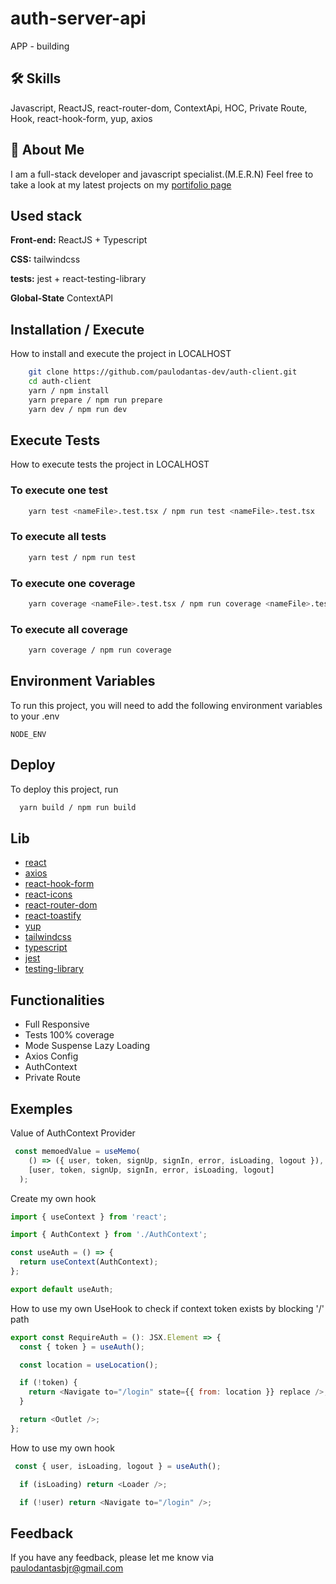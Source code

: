 # auth-server-api

APP - building

## 🛠 Skills

Javascript, ReactJS, react-router-dom, ContextApi, HOC, Private Route, Hook, react-hook-form, yup, axios

## 🚀 About Me

I am a full-stack developer and javascript specialist.(M.E.R.N)
Feel free to take a look at my latest projects on my [portifolio page](https://portfolio-paulodantas-dev.vercel.app/)

## Used stack

**Front-end:** ReactJS + Typescript

**CSS:** tailwindcss

**tests:** jest + react-testing-library

**Global-State** ContextAPI


## Installation / Execute

How to install and execute the project in LOCALHOST

```bash
    git clone https://github.com/paulodantas-dev/auth-client.git
    cd auth-client
    yarn / npm install
    yarn prepare / npm run prepare
    yarn dev / npm run dev
```
## Execute Tests

How to execute tests the project in LOCALHOST

### To execute one test

```bash
    yarn test <nameFile>.test.tsx / npm run test <nameFile>.test.tsx
```

### To execute all tests

```bash
    yarn test / npm run test
```
### To execute one coverage

```bash
    yarn coverage <nameFile>.test.tsx / npm run coverage <nameFile>.test.tsx
```

### To execute all coverage

```bash
    yarn coverage / npm run coverage
```

## Environment Variables

To run this project, you will need to add the following environment variables to your .env

`NODE_ENV`


## Deploy

To deploy this project, run

```bash
  yarn build / npm run build
```

## Lib

- [react](https://reactjs.org/)
- [axios](https://axios-http.com/)
- [react-hook-form](https://www.react-hook-form.com/)
- [react-icons](https://github.com/react-icons/react-icons#readme)
- [react-router-dom](https://github.com/remix-run/react-router#readme)
- [react-toastify](https://github.com/fkhadra/react-toastify#readme)
- [yup](https://github.com/jquense/yup)
- [tailwindcss](https://tailwindcss.com/)
- [typescript](https://www.typescriptlang.org/)
- [jest](https://jestjs.io/)
- [testing-library](https://testing-library.com/)

## Functionalities

- Full Responsive
- Tests 100% coverage
- Mode Suspense Lazy Loading
- Axios Config
- AuthContext
- Private Route

## Exemples

Value of AuthContext Provider

```javascript
 const memoedValue = useMemo(
    () => ({ user, token, signUp, signIn, error, isLoading, logout }),
    [user, token, signUp, signIn, error, isLoading, logout]
  );
```

Create my own hook

```javascript
import { useContext } from 'react';

import { AuthContext } from './AuthContext';

const useAuth = () => {
  return useContext(AuthContext);
};

export default useAuth;
```

How to use my own UseHook to check if context token exists by blocking '/' path

```javascript
export const RequireAuth = (): JSX.Element => {
  const { token } = useAuth();

  const location = useLocation();

  if (!token) {
    return <Navigate to="/login" state={{ from: location }} replace />;
  }

  return <Outlet />;
};
```

How to use my own hook

```javascript
 const { user, isLoading, logout } = useAuth();

  if (isLoading) return <Loader />;

  if (!user) return <Navigate to="/login" />;
```




## Feedback

If you have any feedback, please let me know via paulodantasbjr@gmail.com
